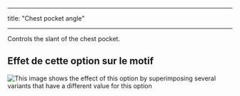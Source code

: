 - - -
title: "Chest pocket angle"
- - -

Controls the slant of the chest pocket.

## Effet de cette option sur le motif

![This image shows the effect of this option by superimposing several variants that have a different value for this option](carlton_chestpocketangle_sample.svg "Effect of this option on the pattern")
